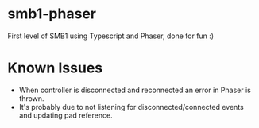 # smb1-phaser
First level of SMB1 using Typescript and Phaser, done for fun :)

# Known Issues
- When controller is disconnected and reconnected an error in Phaser is thrown.
- It's probably due to not listening for disconnected/connected events and updating pad reference.
